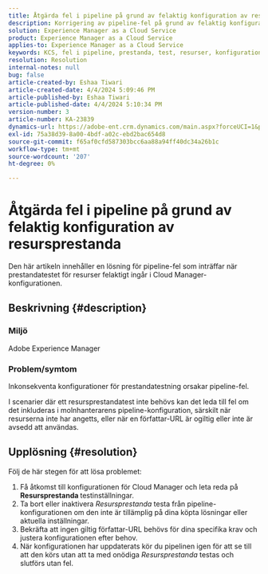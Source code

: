 ```yaml
---
title: Åtgärda fel i pipeline på grund av felaktig konfiguration av resursprestanda
description: Korrigering av pipeline-fel på grund av felaktig konfiguration av resursprestanda.
solution: Experience Manager as a Cloud Service
product: Experience Manager as a Cloud Service
applies-to: Experience Manager as a Cloud Service
keywords: KCS, fel i pipeline, prestanda, test, resurser, konfiguration, KPI, URL, Assets Performance test
resolution: Resolution
internal-notes: null
bug: false
article-created-by: Eshaa Tiwari
article-created-date: 4/4/2024 5:09:46 PM
article-published-by: Eshaa Tiwari
article-published-date: 4/4/2024 5:10:34 PM
version-number: 3
article-number: KA-23839
dynamics-url: https://adobe-ent.crm.dynamics.com/main.aspx?forceUCI=1&pagetype=entityrecord&etn=knowledgearticle&id=fbe29522-a6f2-ee11-904b-6045bd026dc7
exl-id: 75a38d39-8a00-4bdf-a02c-ebd2bac654d8
source-git-commit: f65af0cfd587303bcc6aa88a94ff40dc34a26b1c
workflow-type: tm+mt
source-wordcount: '207'
ht-degree: 0%

---
```


# Åtgärda fel i pipeline på grund av felaktig konfiguration av resursprestanda


Den här artikeln innehåller en lösning för pipeline-fel som inträffar när prestandatestet för resurser felaktigt ingår i Cloud Manager-konfigurationen.

## Beskrivning {#description}


### Miljö

Adobe Experience Manager

### Problem/symtom

Inkonsekventa konfigurationer för prestandatestning orsakar pipeline-fel.

I scenarier där ett resursprestandatest inte behövs kan det leda till fel om det inkluderas i molnhanterarens pipeline-konfiguration, särskilt när resurserna inte har angetts, eller när en författar-URL är ogiltig eller inte är avsedd att användas.


## Upplösning {#resolution}


Följ de här stegen för att lösa problemet:

1. Få åtkomst till konfigurationen för Cloud Manager och leta reda på <b>Resursprestanda </b>testinställningar.
2. Ta bort eller inaktivera *Resursprestanda* testa från pipeline-konfigurationen om den inte är tillämplig på dina köpta lösningar eller aktuella inställningar.
3. Bekräfta att ingen giltig författar-URL behövs för dina specifika krav och justera konfigurationen efter behov.
4. När konfigurationen har uppdaterats kör du pipelinen igen för att se till att den körs utan att ta med onödiga *Resursprestanda* testas och slutförs utan fel.
